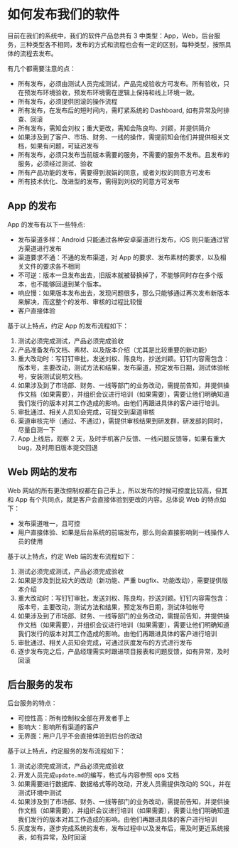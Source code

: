 # 如何发布我们的软件

目前在我们的系统中，我们的软件产品总共有 3 中类型：App，Web，后台服务，三种类型各不相同，发布的方式和流程也会有一定的区别，每种类型，按照具体的流程去发布。

有几个都需要注意的点：

- 所有发布，必须由测试人员完成测试，产品完成验收方可发布。所有验收，只在预发布环境验收，预发布环境需在逻辑上保持和线上环境一致。
- 所有发布，必须提供回滚的操作流程
- 所有发布，在发布后的短时间内，需盯紧系统的 Dashboard, 如有异常及时排查、回滚
- 所有发布，需知会刘权；重大更改，需知会陈良均、刘颖，并提供简介
- 如果涉及到了客户、市场、财务、一线的操作，需提前知会他们并提供相关文档，如果有问题，可延迟发布
- 所有发布，必须只发布当前版本需要的服务，不需要的服务不发布。且发布的服务，必须经过测试、验收
- 所有产品功能的发布，需要得到淑娟的同意，或者刘权的同意方可发布
- 所有技术优化、改进型的发布，需得到刘权的同意方可发布

## App 的发布

App 的发布有以下一些特点:

- 发布渠道多样：Android 只能通过各种安卓渠道进行发布，iOS 则只能通过官方渠道进行发布
- 渠道要求不通：不通的发布渠道，对 App 的要求、发布素材的要求，以及相关文件的要求各不相同
- 不可逆：版本一旦发布出去，旧版本就被替换掉了，不能够同时存在多个版本，也不能够回退到某个版本。
- 响应慢：如果版本发布出去，发现问题很多，那么只能够通过再次发布新版本来解决，而这整个的发布、审核的过程比较慢
- 客户直接体验

基于以上特点，约定 App 的发布流程如下：

1. 测试必须完成测试，产品必须完成验收
2. 产品准备发布文档、素材、以及版本介绍（尤其是比较重要的新功能）
3. 重大改动时：写钉钉审批，发送刘权、陈良均，抄送刘颖。钉钉内容需包含：版本号，主要改动，测试方法和结果，发布渠道，预定发布日期，测试体验帐号，安装测试说明文档。
4. 如果涉及到了市场部、财务、一线等部门的业务改动，需提前告知，并提供操作文档（如果需要），并组织会议进行培训（如果需要），需要让他们明确知道我们发行的版本对其工作造成的影响。由他们再跟进具体的客户进行培训。
5. 审批通过、相关人员知会完成，可提交到渠道审核
6. 渠道审核完毕（通过、不通过），需提供审核结果到研发群，研发部的同时，尽量自测一下
7. App 上线后，观察 2 天，及时手机客户反馈、一线问题反馈等，如果有重大 bug，及时用旧版本提交回退

## Web 网站的发布

Web 网站的所有更改控制权都在自己手上，所以发布的时候可控度比较高，但其和 App 有个共同点，就是客户会直接体验到更改的内容。总体说 Web 的特点如下：

- 发布渠道唯一，且可控
- 用户直接体验、如果是后台系统的前端发布，那么则会直接影响到一线操作人员的使用

基于以上特点，约定 Web 端的发布流程如下：

1. 测试必须完成测试，产品必须完成验收
2. 如果是涉及到比较大的改动（新功能、严重 bugfix、功能改动），需要提供版本介绍
3. 重大改动时：写钉钉审批，发送刘权、陈良均，抄送刘颖。钉钉内容需包含：版本号，主要改动，测试方法和结果，预定发布日期，测试体验帐号
4. 如果涉及到了市场部、财务、一线等部门的业务改动，需提前告知，并提供操作文档（如果需要），并组织会议进行培训（如果需要），需要让他们明确知道我们发行的版本对其工作造成的影响。由他们再跟进具体的客户进行培训
5. 审批通过、相关人员知会完成，可通过灰度发布的方式进行发布
6. 逐步发布完之后，产品经理需实时跟进项目报表和问题反馈，如有异常，及时回滚

## 后台服务的发布

后台服务的特点：

- 可控性高：所有控制权全部在开发者手上
- 影响大：影响所有渠道的客户
- 无界面：用户几乎不会直接体验到后台的改动

基于以上特点，约定服务的发布流程如下：

1. 测试必须完成测试，产品必须完成验收
2. 开发人员完成`update.md`的编写，格式与内容参照 ops 文档
3. 如果需要进行数据库、数据格式等的改动，开发人员需提供改动的 SQL，并在测试环境中测试
4. 如果涉及到了市场部、财务、一线等部门的业务改动，需提前告知，并提供操作文档（如果需要），并组织会议进行培训（如果需要），需要让他们明确知道我们发行的版本对其工作造成的影响。由他们再跟进具体的客户进行培训
5. 灰度发布，逐步完成系统的发布，发布过程中以及发布后，需及时更近系统报表，如有异常，及时回滚
